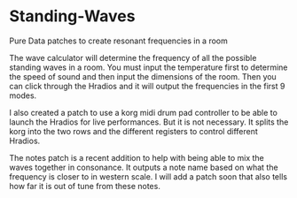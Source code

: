 # Standing-Waves
Pure Data patches to create resonant frequencies in a room

The wave calculator will determine the frequency of all the possible standing waves in a room. You must input the temperature first to determine the speed of sound and then input the dimensions of the room. Then you can click through the Hradios and it will output the frequencies in the first 9 modes.

I also created a patch to use a korg midi drum pad controller to be able to launch the Hradios for live performances. But it is not necessary. It splits the korg into the two rows and the different registers to control different Hradios.

The notes patch is a recent addition to help with being able to mix the waves together in consonance. It outputs a note name based on what the frequency is closer to in western scale. I will add a patch soon that also tells how far it is out of tune from these notes.
